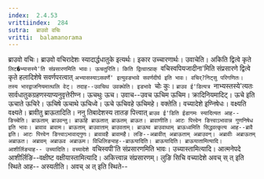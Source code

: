 ```yaml
---
index:  2.4.53
vrittiindex:  284
sutra:  ब्राउवो वचिः
vritti:  balamanorama 
---
```


ब्राउवो वचिः। ब्राउवो वचिरादेशः स्यादार्द्धधातुके इत्यर्थः। इकार उच्चारणार्थः। उवाचेति। अकिति द्वित्वे कृते `लिट�भ्यासस्ये'ति संप्रसारणमिति भावः। ऊचतुरिति। किति द्वित्वात्प्राक् `वचिस्वपियजादीना'मिति संप्रसारणे द्वित्वे कृते हलादिशेषे सवर्णपरत्वात् `अभ्यासस्याऽसवर्णे' इत्युवङभावे सवर्णदीर्घ इति भावः। वचिर्?निट्सु परिगणितः। तस्य भारद्वाजनियमात्थलि वेट्। तदाह--उवचिथ उवक्थेति। इडभावे `चोः कुः। `ब्राउव ई'डित्यत्र `नाभ्यस्तस्ये'त्यतः सार्वधातुकग्रहणस्याप्यनुवृत्तेरीण्न। ऊचथुः ऊच। उवाच--उवच ऊचिम ऊचिम। क्रादिनियमादिट्। ऊचे इति ऊचाते ऊचिरे। ऊचिषे ऊचाथे ऊचिध्वे। ऊचे ऊचिवहे ऊचिमहे। वक्तेति। वच्यादेशे इण्निषेधः। वक्ष्यति वक्ष्यते। ब्रावीतु ब्राऊतादिति। ननु तिबादेशस्य तातङ पित्त्वात् `ब्राउव ई'डिति ईडागमः स्यादित्यत आह-- ङिच्चेति। ब्राऊताम् ब्राउवन्तु। ब्राऊहि ब्राऊतात् ब्राऊतम् ब्राऊत। ब्रावाणीति। आटः पित्त्वेन ङित्त्वाऽभावान्न गुणनिषेध इति भावः। ब्रावाव ब्रावाम। ब्राऊताम् ब्राउवाताम् ब्राउवताम्। ब्राऊष्व ब्राउवाथाम् ब्राऊध्वमिति सिद्धवत्कृत्य आह--ब्रावै इति। आटः पित्त्वेन ङित्त्वाऽभावाद्गुणः। ब्रावावहै ब्रावामहै। लङि--अब्रावीत् अब्राऊताम् अब्राउवन्। अब्रावीः अब्राऊतम् अब्राऊत। अब्रावम् अब्राऊव अब्राऊम। विधिलिङ्याह--ब्राऊयादिति। ब्राऊयादिति। ब्राऊयातामित्यादि। आशीर्लिङ्याह-- उच्यादिति। वच्यादेशे `वचिस्वपी'ति संप्रसारणमिति भावः। उच्यास्तामित्यादि। आत्मनेपदे आशीर्लिङि--वक्षीष्ट वक्षीयास्तामित्यादि। अकित्त्वान्न संप्रसारणम्। लुङि सिचि वच्यादेशे अवच् स् त् इति स्थिते आह-- अस्यतीति। अवच् अ त् इति स्थिते-- 

